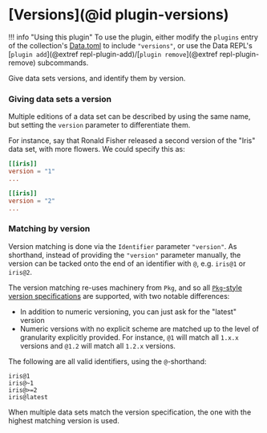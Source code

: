 # [Versions](@id plugin-versions)

!!! info "Using this plugin"
    To use the plugin, either modify the `plugins` entry of the
    collection's [Data.toml](@extref) to include `"versions"`, or use the Data
    REPL's [`plugin add`](@extref repl-plugin-add)/[`plugin remove`](@extref
    repl-plugin-remove) subcommands.

Give data sets versions, and identify them by version.

### Giving data sets a version

Multiple editions of a data set can be described by using the same name, but setting the `version` parameter to differentiate them.

For instance, say that Ronald Fisher released a second version of the "Iris" data set, with more flowers. We could specify this as:

```toml
[[iris]]
version = "1"
...

[[iris]]
version = "2"
...
```

### Matching by version

Version matching is done via the `Identifier` parameter `"version"`. As shorthand, instead of providing the `"version"` parameter manually, the version can be tacked onto the end of an identifier with `@`, e.g. `iris@1` or `iris@2`.

The version matching re-uses machinery from `Pkg`, and so all [`Pkg`-style version specifications](https://pkgdocs.julialang.org/v1/compatibility/#Version-specifier-format) are supported, with two notable differences:

  * In addition to numeric versioning, you can just ask for the "latest" version
  * Numeric versions with no explicit scheme are matched up to the level of granularity explicitly provided. For instance, `@1` will match all `1.x.x` versions and `@1.2` will match all `1.2.x` versions.

The following are all valid identifiers, using the `@`-shorthand:

```
iris@1
iris@~1
iris@>=2
iris@latest
```

When multiple data sets match the version specification, the one with the highest matching version is used.



